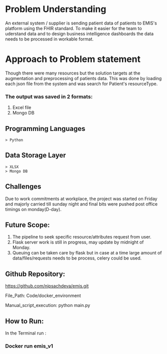 # Problem Understanding
An external system / supplier is sending patient data of patients to EMIS's platform using the FHIR standard. To make it easier for the team to uderstand data and to design business intelligence dashboards the data needs to be processed in workable format.

# Approach to Problem statement
Though there were many resources but the solution targets at the augmentation and preprocessing of patients data. This was done by loading each json file from the system and was search for Patient's resourceType. 
### The output was saved in 2 formats:

1. Excel file
2. Mongo DB 

## Programming Languages 
	> Python 
## Data Storage Layer 
	> XLSX
	> Mongo DB
## Challenges

Due to work commitments at workplace, the project was started on Friday and majorly carried till sunday night and final bits were pushed post office timings on monday(D-day).

## Future Scope: 
1. The pipeline to seek specific resource/attributes request from user.
2. Flask server work is still in progress, may update by midnight of Monday.
3. Queuing can be taken care by flask but in case at a time large amount of data/files/requests needs to be process, celery could be used.

## Github Repository:
https://github.com/nipsachdeva/emis.git

File_Path: Code/docker_environment

Manual_script_execution: python main.py

## How to Run:

In the Terminal run : 

### Docker run emis_v1